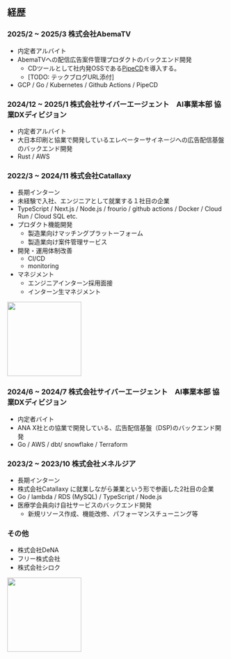 ## 経歴

### 2025/2 ~ 2025/3 株式会社AbemaTV
- 内定者アルバイト
- AbemaTVへの配信広告案件管理プロダクトのバックエンド開発
  - CDツールとして社内発OSSである[PipeCD](https://pipecd.dev/)を導入する。
  - [TODO: テックブログURL添付]
- GCP / Go / Kubernetes / Github Actions / PipeCD

### 2024/12 ~ 2025/1 株式会社サイバーエージェント　AI事業本部 協業DXディビジョン
- 内定者アルバイト
- 大日本印刷と協業で開発しているエレベーターサイネージへの広告配信基盤のバックエンド開発
- Rust / AWS

### 2022/3  ~  2024/11 株式会社Catallaxy
- 長期インターン
- 未経験で入社、エンジニアとして就業する１社目の企業
- TypeScript / Next.js / Node.js / frourio / github actions / Docker / Cloud Run / Cloud SQL etc.
- プロダクト機能開発
  - 製造業向けマッチングプラットーフォーム
  - 製造業向け案件管理サービス
- 開発・運用体制改善
  - CI/CD
  - monitoring
- マネジメント
  - エンジニアインターン採用面接
  - インターン生マネジメント

<a href="https://www.wantedly.com/companies/catallaxy/post_articles/893643">
  <img src="https://github.com/enomoto11/enomoto11/assets/102714865/6c24b343-415c-4c07-85b6-ef7c821ea1bf" height="170px"/>
</a>

### 2024/6   ~  2024/7 株式会社サイバーエージェント　AI事業本部 協業DXディビジョン
- 内定者バイト
- ANA X社との協業で開発している、広告配信基盤（DSP)のバックエンド開発
- Go / AWS / dbt/ snowflake / Terraform

### 2023/2  ~  2023/10 株式会社メネルジア
- 長期インターン
- 株式会社Catallaxy に就業しながら兼業という形で参画した2社目の企業
- Go / lambda / RDS (MySQL) / TypeScript / Node.js
- 医療学会員向け自社サービスのバックエンド開発
  - 新規リソース作成、機能改修、パフォーマンスチューニング等

### その他
- 株式会社DeNA
- フリー株式会社
- 株式会社シロク

<a href="https://developers.cyberagent.co.jp/blog/archives/47135">
  <img src="https://github.com/enomoto11/enomoto11/assets/102714865/21b2fb9d-2211-436a-b95a-1f797378a9d7" height="170px"/>
</a>
